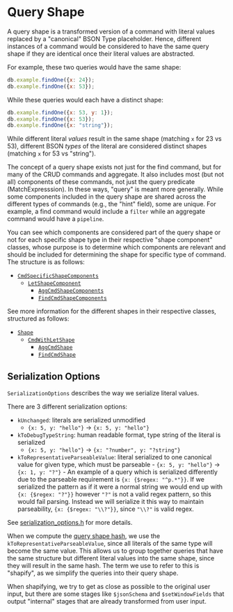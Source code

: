 # Query Shape

A query shape is a transformed version of a command with literal values replaced by a "canonical"
BSON Type placeholder. Hence, different instances of a command would be considered to have the same
query shape if they are identical once their literal values are abstracted.

For example, these two queries would have the same shape:

```js
db.example.findOne({x: 24});
db.example.findOne({x: 53});
```

While these queries would each have a distinct shape:

```js
db.example.findOne({x: 53, y: 1});
db.example.findOne({x: 53});
db.example.findOne({x: "string"});
```

While different literal _values_ result in the same shape (matching `x` for 23 vs 53), different
BSON _types_ of the literal are considered distinct shapes (matching `x` for 53 vs "string").

The concept of a query shape exists not just for the find command, but for many of the CRUD commands
and aggregate. It also includes most (but not all) components of these commands, not just the query
predicate (MatchExpresssion). In these ways, "query" is meant more generally. While some components
included in the query shape are shared across the different types of commands (e.g., the "hint"
field), some are unique. For example, a find command would include a `filter` while an aggregate
command would have a `pipeline`.

You can see which components are considered part of the query shape or not for each specific shape
type in their respective "shape component" classes, whose purpose is to determine which components
are relevant and should be included for determining the shape for specific type of command. The
structure is as follows:

- [`CmdSpecificShapeComponents`](query_shape.h#L65)
  - [`LetShapeComponent`](cmd_with_let_shape.h#L48)
    - [`AggCmdShapeComponents`](agg_cmd_shape.h#L82)
    - [`FindCmdShapeComponents`](find_cmd_shape.h#L48)

See more information for the different shapes in their respective classes, structured as follows:

- [`Shape`](query_shape.h)
  - [`CmdWithLetShape`](cmd_with_let_shape.h)
    - [`AggCmdShape`](agg_cmd_shape.h)
    - [`FindCmdShape`](find_cmd_shape.h)

## Serialization Options

`SerializationOptions` describes the way we serialize literal values.

There are 3 different serialization options:

- `kUnchanged`: literals are serialized unmodified
  - `{x: 5, y: "hello"}` -> `{x: 5, y: "hello"}`
- `kToDebugTypeString`: human readable format, type string of the literal is serialized
  - `{x: 5, y: "hello"}` -> `{x: "?number", y: "?string"}`
- `kToRepresentativeParseableValue`: literal serialized to one canonical value for given type, which
  must be parseable - `{x: 5, y: "hello"}` -> `{x: 1, y: "?"}` - An example of a query which is serialized differently due to the parseable requirement is `{x:
{$regex: "^p.*"}}`. If we serialized the pattern as if it were a normal string we would end up
  with `{x: {$regex: "?"}}` however `"?"` is not a valid regex pattern, so this would fail
  parsing. Instead we will serialize it this way to maintain parseability, `{x: {$regex:
"\\?"}}`, since `"\\?"` is valid regex.

See [serialization_options.h](serialization_options.h) for more details.

When we compute the [query shape hash](query_shape.cpp#L99-107), we use the
`kToRepresentativeParseableValue`, since all literals of the same type will become the same value.
This allows us to group together queries that have the same structure but different literal values
into the same shape, since they will result in the same hash. The term we use to refer to this is
"shapify", as we simplify the queries into their query shape.

When shapifying, we try to get as close as possible to the original user input, but there are some
stages like `$jsonSchema` and `$setWindowFields` that output "internal" stages that are already
transformed from user input.
